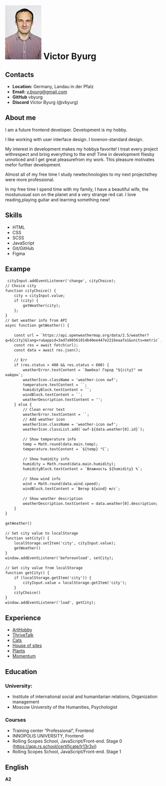 # ![фото](./assets/img/photo-cv-markdown.jpg) Victor Byurg

## Contacts
* **Location:** Germany, Landau in der Pfalz
* **Email:** v.byurg@gmail.com
* **GitHub** vbyurg
* **Discord** Victor Byurg (@vbyurg)


## About me
I am a future frontend developer. Development is my hobby.

I like working with user interface design. I lovenon-standard design.

My interest in development makes my hobbya favorite! 
I treat every project withrespect and bring everything to the end!
Time in development fliesby unnoticed and I get great pleasurefrom my work. 
This pleasure motivates mefor further development.

Almost all of my free time I study newtechnologies to my next projectsthey were more professional.

In my free time I spend time with my family,
I have a beautiful wife, the mostunusual son on the planet and a very strange red cat. 
I love reading,playing guitar and learning something new!

## Skills
* HTML
* CSS
* SCSS
* JavaScript
* Git/GitHub
* Figma

## Exampe
``` 
 cityInput.addEventListener('change', cityChoice);
// Choice city
function cityChoice() {
    city = cityInput.value;
    if (city) {
        getWeather(city);
    };
}
// Get weather info from API
async function getWeather() {

    const url = `https://api.openweathermap.org/data/2.5/weather?q=${city}&lang=ru&appid=3ad7a98561014b40ee447e2216eaafa1&units=metric`;
    const res = await fetch(url);
    const data = await res.json();

    // Err
    if (res.status > 400 && res.status < 600) {
        weatherError.textContent = `Ошибка! Город "${city}" не найден`;
        weatherIcon.className = 'weather-icon owf';
        temperature.textContent = ``;
        humidityBlock.textContent = ``;
        windBlock.textContent = ``;
        weatherDescription.textContent = '';
    } else {
        // Clean error text
        weatherError.textContent = ``;
        // Add weather icon
        weatherIcon.className = 'weather-icon owf';
        weatherIcon.classList.add(`owf-${data.weather[0].id}`);

        // Show temperature info
        temp = Math.round(data.main.temp);
        temperature.textContent = `${temp} °C`;

        // Show humidity info
        humidity = Math.round(data.main.humidity);
        humidityBlock.textContent = `Влажность ${humidity} %`;

        // Show wind info
        wind = Math.round(data.wind.speed);
        windBlock.textContent = `Ветер ${wind} м/с`;

        // Show weather description
        weatherDescription.textContent = data.weather[0].description;
    }
}

getWeather()

// Set city value to localStorage
function setCity() {
    localStorage.setItem('city', cityInput.value);
    getWeather()
}
window.addEventListener('beforeunload', setCity);

// Get city value from localStorage
function getCity() {
    if (localStorage.getItem('city')) {
        cityInput.value = localStorage.getItem('city');
    }
    cityChoice()
}
window.addEventListener('load', getCity);
```


## Experience
* [ArtHobby](https://github.com/vbyurg/arthobby)
* [ThriveTalk](https://github.com/vbyurg/thrivery)
* [Cats](https://github.com/vbyurg/cat_energy)
* [House of sites](https://github.com/vbyurg/example)
* [Plants](https://github.com/vbyurg/plants)
* [Momentum](https://github.com/vbyurg/Momentum)

## Education
### **University:**
+ Institute of international social and humanitarian relations, Organization management
+ Moscow University of the Humanities, Psychologist

### **Courses**
+ Training center “Professional”, Frontend
+ INNOPOLIS UNIVERSITY, Frontend
+ Rolling Scopes School, JavaScript/Front-end. Stage 0 (https://app.rs.school/certificate/lr13r3vi)
+ Rolling Scopes School, JavaScript/Front-end. Stage 1

## English

**A2**
